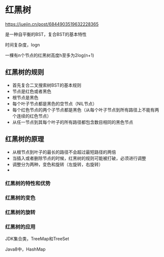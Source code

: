 # 红黑树

https://juejin.cn/post/6844903519632228365

是一种自平衡的BST，复合BST的基本特性

时间复杂度，logn

一棵有n个节点的红黑树高度h至多为2log(n+1)

## 红黑树的规则

* 首先复合二叉搜索树BST的基本规则
* 节点是红色或者黑色
* 根节点是黑色
* 每个叶子节点都是黑色的空节点（NIL节点）
* 每个红色节点的两个子节点都是黑色（从每个叶子节点到所有路径上不能有两个连续的红色节点）
* 从任一节点到其每个叶子的所有路径都包含数目相同的黑色节点

## 红黑树的原理

* 从根节点到叶子的最长的路径不会超过最短路径的两倍
* 当插入或者删除节点的时候，红黑树的规则可能被打破，必须进行调整
* 调整分为两种，变色和旋转（左旋转，右旋转）
* 


### 红黑树的特性和优势







### 红黑树的变色




### 红黑树的旋转


### 红黑树的应用

JDK集合类，TreeMap和TreeSet

Java8中，HashMap




